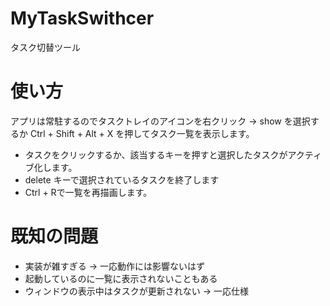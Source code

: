 # MyTaskSwithcer
タスク切替ツール


# 使い方
アプリは常駐するのでタスクトレイのアイコンを右クリック → show を選択するか Ctrl + Shift + Alt + X を押してタスク一覧を表示します。

* タスクをクリックするか、該当するキーを押すと選択したタスクがアクティブ化します。
* delete キーで選択されているタスクを終了します
* Ctrl + Rで一覧を再描画します。


# 既知の問題
* 実装が雑すぎる → 一応動作には影響ないはず
* 起動しているのに一覧に表示されないこともある
* ウィンドウの表示中はタスクが更新されない → 一応仕様

